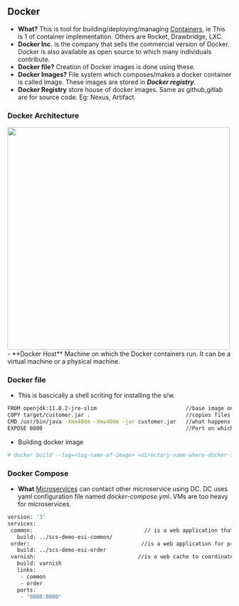 ## Docker
- **What?** This is tool for building/deploying/managing [Containers](/System-Design/Concepts/All_About_Containers/Container.md), ie This is 1 of container implementation. Others are Rocket, Drawbridge, LXC.
- **Docker Inc.** is the company that sells the commercial version of Docker. Docker is also available as open source to which many individuals contribute.
- **Docker file?** Creation of Docker images is done using these.
- **Docker Images?** File system which composes/makes a docker container is called Image. These images are stored in ***Docker registry***.
- **Docker Registry** store house of docker images. Same as github,gitlab are for source code. Eg: Nexus, Artifact.

### Docker Architecture
<img src="https://i.ibb.co/Hz89jmJ/dc.png" width=500 />
  - **Docker Host** Machine on which the Docker containers run. It can be a virtual machine or a physical machine.
    
### Docker file
- This is bascically a shell scriting for installing the s/w.
```bash
FROM openjdk:11.0.2-jre-slim                            //base image on which the installation is based
COPY target/customer.jar .                              //copies files in the Docker image
CMD /usr/bin/java -Xmx400m -Xms400m -jar customer.jar   //what happens when the Docker container is started
EXPOSE 8080                                             //Port on which docker is available
```
- Building docker image
```bash
# docker build --tag=<tag-name-of-image> <directory-name-where-docker-file-is-present>    //docker is command line tool
```

### Docker Compose
- **What** [Microservices](/System-Design/Concepts/MicroServices/What_is_Microservice.md) can contact other microservice using DC. DC uses yaml configuration file named *docker-compose.yml*. VMs are too heavy for microservices.
 ```bash
 version: '3'
services:
  common:                                   // is a web application that is supposed to deliver common artifacts.
    build: ../scs-demo-esi-common/
  order:                                   //is a web application for processing orders.
    build: ../scs-demo-esi-order
  varnish:                                //is a web cache to coordinate the two web applications.
    build: varnish
    links:
     - common
     - order
    ports:
     - "8080:8080"
 ```

